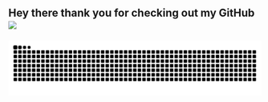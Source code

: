 ## Hey there thank you for checking out my GitHub <img src="https://media.giphy.com/media/hvRJCLFzcasrR4ia7z/giphy.gif" width="40px">




<div align="center">

  <img src="https://github.com/benedictnurs/benedictnurs/blob/output/github-snake.svg" alt="Snake animation" />

</div>



<!--
<div align="center">
  <img src="https://github-readme-streak-stats.herokuapp.com?user=benedictnurs&theme=github-dark-dimmed" width="700">
    <img src="https://leetcard.jacoblin.cool/computerguy?theme=dark&font=IBM%20Plex%20Mono&ext=heatmap"/>

</div>
**benedictnurs/benedictnurs** is a ✨ _special_ ✨ repository because its `README.md` (this file) appears on your GitHub profile.
  =
Here are some ideas to get you started:
- 🔭 I’m currently working on ...
- 🌱 I’m currently learning ...
- 👯 I’m looking to collaborate on ...
- 🤔 I’m looking for help with ...
- 💬 Ask me about ...
- 📫 How to reach me: ...
- 😄 Pronouns: ...
- ⚡ Fun fact: ...
-->
